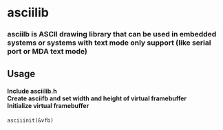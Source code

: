 # asciilib
### asciilb is ASCII drawing library that can be used in embedded systems or systems with text mode only support (like serial port or MDA text mode)
## Usage
#### Include asciilib.h <br /> Create asciifb and set width and height of virtual framebuffer <br /> Initialize virtual framebuffer 
```
asciiinit(&vfb) 
```